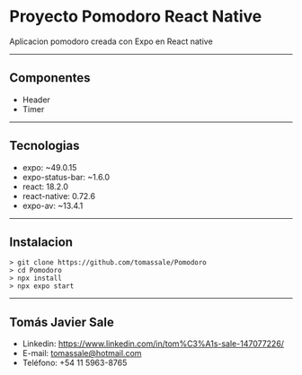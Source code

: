# Proyecto Pomodoro React Native
Aplicacion pomodoro creada con Expo en React native

---
## Componentes
* Header
* Timer
---
## Tecnologias
* expo: ~49.0.15
* expo-status-bar: ~1.6.0
* react: 18.2.0
* react-native: 0.72.6
* expo-av: ~13.4.1
---

## Instalacion
```
> git clone https://github.com/tomassale/Pomodoro
> cd Pomodoro
> npx install
> npx expo start
```
---
## Tomás Javier Sale
* Linkedin: https://www.linkedin.com/in/tom%C3%A1s-sale-147077226/
* E-mail: tomassale@hotmail.com
* Teléfono: +54 11 5963-8765
